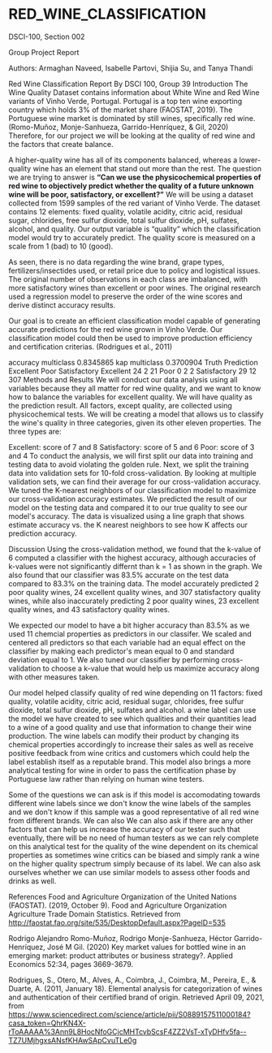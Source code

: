 # RED_WINE_CLASSIFICATION
DSCI-100, Section 002

Group Project Report

Authors: Armaghan Naveed, Isabelle Partovi, Shijia Su, and Tanya Thandi


Red Wine Classification Report
By DSCI 100, Group 39
Introduction
The Wine Quality Dataset contains information about White Wine and Red Wine variants of Vinho Verde, Portugal. Portugal is a top ten wine exporting country which holds 3% of the market share (FAOSTAT, 2019). The Portuguese wine market is dominated by still wines, specifically red wine. (Romo-Muñoz, Monje-Sanhueza, Garrido-Henríquez, & Gil, 2020) Therefore, for our project we will be looking at the quality of red wine and the factors that create balance.

A higher-quality wine has all of its components balanced, whereas a lower-quality wine has an element that stand out more than the rest. The question we are trying to answer is **“Can we use the physicochemical properties of red wine to objectively predict whether the quality of a future unknown wine will be poor, satisfactory, or excellent?”** We will be using a dataset collected from 1599 samples of the red variant of Vinho Verde. The dataset contains 12 elements: fixed quality, volatile acidity, citric acid, residual sugar, chlorides, free sulfur dioxide, total sulfur dioxide, pH, sulfates, alcohol, and quality. Our output variable is “quality” which the classification model would try to accurately predict. The quality score is measured on a scale from 1 (bad) to 10 (good).

As seen, there is no data regarding the wine brand, grape types, fertilizers/insectides used, or retail price due to policy and logistical issues. The original number of observations in each class are imbalanced, with more satisfactory wines than excellent or poor wines. The original research used a regression model to preserve the order of the wine scores and derive distinct accuracy results.

Our goal is to create an efficient classification model capable of generating accurate predictions for the red wine grown in Vinho Verde. Our classification model could then be used to improve production efficiency and certification criterias. (Rodrigues et al., 2011)


accuracy	multiclass	0.8345865
kap	multiclass	0.3700904
              Truth
Prediction     Excellent Poor Satisfactory
  Excellent           24    2           21
  Poor                 0    2            2
  Satisfactory        29   12          307
Methods and Results
We will conduct our data analysis using all variables because they all matter for red wine quality, and we want to know how to balance the variables for excellent quality. We will have quality as the prediction result. All factors, except quality, are collected using physicochemical tests. We will be creating a model that allows us to classify the wine's quality in three categories, given its other eleven properties. The three types are:

Excellent: score of 7 and 8
Satisfactory: score of 5 and 6
Poor: score of 3 and 4
To conduct the analysis, we will first split our data into training and testing data to avoid violating the golden rule. Next, we split the training data into validation sets for 10-fold cross-validation. By looking at multiple validation sets, we can find their average for our cross-validation accuracy. We tuned the K-nearest neighbors of our classification model to maximize our cross-validation accuracy estimates. We predicted the result of our model on the testing data and compared it to our true quality to see our model's accuracy. The data is visualized using a line graph that shows estimate accuracy vs. the K nearest neighbors to see how K affects our prediction accuracy.

Discussion
Using the cross-validation method, we found that the k-value of 6 computed a classifier with the highest accuracy, although accuracies of k-values were not significantly differnt than k = 1 as shown in the graph. We also found that our classifier was 83.5% accurate on the test data compared to 83.3% on the training data. The model accurately predicted 2 poor quality wines, 24 excellent quality wines, and 307 statisfactory quality wines, while also inaccurately predicting 2 poor quality wines, 23 excellent quality wines, and 43 satisfactory quality wines.

We expected our model to have a bit higher accuracy than 83.5% as we used 11 chemcial properties as predictors in our classifer. We scaled and centered all predictors so that each variable had an equal effect on the classifier by making each predictor's mean equal to 0 and standard deviation equal to 1. We also tuned our classifier by performing cross-validation to choose a k-value that would help us maximize accuracy along with other measures taken.

Our model helped classify quality of red wine depending on 11 factors: fixed quality, volatile acidity, citric acid, residual sugar, chlorides, free sulfur dioxide, total sulfur dioxide, pH, sulfates and alcohol. a wine label can use the model we have created to see which qualities and their quantities lead to a wine of a good quality and use that information to change their wine production. The wine labels can modify their product by changing its chemical properties accordingly to increase their sales as well as receive positive feedback from wine critics and customers which could help the label establish itself as a reputable brand. This model also brings a more analytical testing for wine in order to pass the certification phase by Portuguese law rather than relying on human wine testers.

Some of the questions we can ask is if this model is accomodating towards different wine labels since we don't know the wine labels of the samples and we don't know if this sample was a good representative of all red wine from different brands. We can also We can also ask if there are any other factors that can help us increase the accuracy of our tester such that eventually, there will be no need of human testers as we can rely complete on this analytical test for the quality of the wine dependent on its chemical properties as sometimes wine critics can be biased and simply rank a wine on the higher quality spectrum simply because of its label. We can also ask ourselves whether we can use similar models to assess other foods and drinks as well.

References
Food and Agriculture Organization of the United Nations (FAOSTAT). (2019, October 9). Food and Agriculture Organization Agriculture Trade Domain Statistics. Retrieved from http://faostat.fao.org/site/535/DesktopDefault.aspx?PageID=535

Rodrigo Alejandro Romo-Muñoz, Rodrigo Monje-Sanhueza, Héctor Garrido-Henríquez, José M Gil. (2020) Key market values for bottled wine in an emerging market: product attributes or business strategy?. Applied Economics 52:34, pages 3669-3679.

Rodrigues, S., Otero, M., Alves, A., Coimbra, J., Coimbra, M., Pereira, E., & Duarte, A. (2011, January 18). Elemental analysis for categorization of wines and authentication of their certified brand of origin. Retrieved April 09, 2021, from https://www.sciencedirect.com/science/article/pii/S0889157511000184?casa_token=QhrKN4X-rToAAAAA%3Ann9L8HocNfoGCjcMHTcvbScsF4ZZ2VsT-xTyDHfv5fa--TZ7UMjhgxsANsfKHAwSApCvuTLe0g
